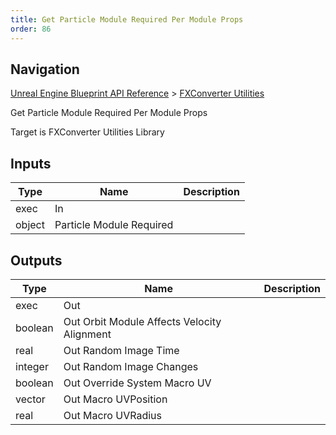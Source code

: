 ```yaml
---
title: Get Particle Module Required Per Module Props
order: 86
---
```

## Navigation

[Unreal Engine Blueprint API Reference](https://dev.epicgames.com/documentation/en-us/unreal-engine/BlueprintAPI) > [FXConverter Utilities](https://dev.epicgames.com/documentation/en-us/unreal-engine/BlueprintAPI/FXConverterUtilities)

Get Particle Module Required Per Module Props

Target is FXConverter Utilities Library

## Inputs

| Type | Name | Description |
| --- | --- | --- |
| exec | In |  |
| object | Particle Module Required |  |

## Outputs

| Type | Name | Description |
| --- | --- | --- |
| exec | Out |  |
| boolean | Out Orbit Module Affects Velocity Alignment |  |
| real | Out Random Image Time |  |
| integer | Out Random Image Changes |  |
| boolean | Out Override System Macro UV |  |
| vector | Out Macro UVPosition |  |
| real | Out Macro UVRadius |  |
